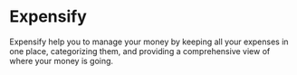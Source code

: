 # Expensify
Expensify help you to manage your money by keeping all your expenses in one place, categorizing them, and providing a comprehensive view of where your money is going.

